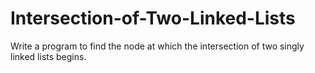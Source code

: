 # Intersection-of-Two-Linked-Lists
Write a program to find the node at which the intersection of two singly linked lists begins.
